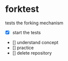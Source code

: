 # forktest
tests the forking mechanism

- [x] start the tests
- [] understand concept
- [] practice
- [] delete repository
